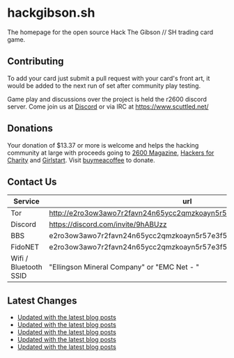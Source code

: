 # hackgibson.sh
The homepage for the open source Hack The Gibson // SH trading card game.


## Contributing

To add your card just submit a pull request with your card's front art, it would be added to the next run of set after community play testing.

Game play and discussions over the project is held the r2600 discord server. Come join us at [Discord](https://discord.com/invite/9hABUzz) or via IRC at https://www.scuttled.net/


## Donations

Your donation of $13.37 or more is welcome and helps the hacking community at large with proceeds going to [2600 Magazine](https://2600.com/), [Hackers for Charity](https://hackersforcharity.org) and [Girlstart](https://girlstart.org).  Visit [buymeacoffee](https://www.buymeacoffee.com/hackgibson.sh) to donate.


## Contact Us

Service | url
-|-
Tor | http://e2ro3ow3awo7r2favn24n65ycc2qmzkoayn5r57e3f56nvjwdcgg32ad.onion
Discord | https://discord.com/invite/9hABUzz
BBS | e2ro3ow3awo7r2favn24n65ycc2qmzkoayn5r57e3f56nvjwdcgg32ad.onion:23
FidoNET | e2ro3ow3awo7r2favn24n65ycc2qmzkoayn5r57e3f56nvjwdcgg32ad.onion:24554
Wifi / Bluetooth SSID | "Ellingson Mineral Company" or "EMC Net - <fidonet address>"

## Latest Changes
<!-- BLOG-POST-LIST:START -->
- [Updated with the latest blog posts](https://github.com/DFW2600/hackgibson.sh/commit/953b66e688e753a0b45a7306270f2d7152e152c9)
- [Updated with the latest blog posts](https://github.com/DFW2600/hackgibson.sh/commit/d0dfa2b1d0872cbfb0e04c2fdb1963034bbd8902)
- [Updated with the latest blog posts](https://github.com/DFW2600/hackgibson.sh/commit/c6fa5bfe02bfc4fcbf65fd8a61cede1cca9256be)
- [Updated with the latest blog posts](https://github.com/DFW2600/hackgibson.sh/commit/7953af02625ebdfde347b7c1d7d851b9de587162)
- [Updated with the latest blog posts](https://github.com/DFW2600/hackgibson.sh/commit/1f1f710c80e37d64b2c94c3f2bf85f0d454624a4)
<!-- BLOG-POST-LIST:END -->
